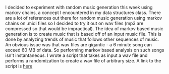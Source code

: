 I decided to experiment with random music generation this week using markov chains, a concept I encountered in my data structures class. There are a lot of references out there for random music generation using markov chains on .midi files so I decided to try it out on wav files (mp3 are compressed so that would be impractical). The idea of markov based music generation is to create music that is based off of an input music file. This is done by analyzing trends of music that follows other sequences of music. An obvious issue was that wav files are gigantic - a 6 minute song can exceed 60 MB of data. So performing markov based analysis on such songs isn't instantaneous. I wrote a script that takes as input a wav file and performs a randomization to create a wav file of arbitrary size. A link to the script is [here](https://github.com/0AdityaD/markovmusic/blob/master/generate.py.) 
